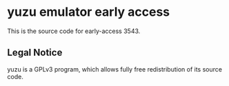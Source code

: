 yuzu emulator early access
=============

This is the source code for early-access 3543.

## Legal Notice

yuzu is a GPLv3 program, which allows fully free redistribution of its source code.